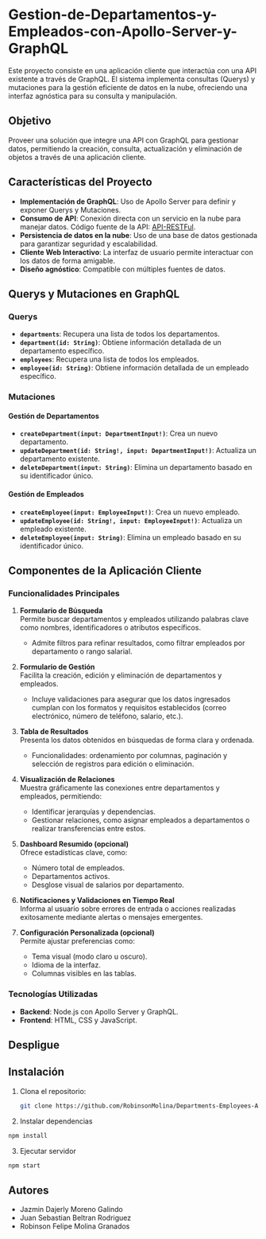 # Gestion-de-Departamentos-y-Empleados-con-Apollo-Server-y-GraphQL

Este proyecto consiste en una aplicación cliente que interactúa con una API existente a través de GraphQL. El sistema implementa consultas (Querys) y mutaciones para la gestión eficiente de datos en la nube, ofreciendo una interfaz agnóstica para su consulta y manipulación.

## Objetivo

Proveer una solución que integre una API con GraphQL para gestionar datos, permitiendo la creación, consulta, actualización y eliminación de objetos a través de una aplicación cliente.

## Características del Proyecto

- **Implementación de GraphQL**: Uso de Apollo Server para definir y exponer Querys y Mutaciones.
- **Consumo de API**: Conexión directa con un servicio en la nube para manejar datos. Código fuente de la API: [API-RESTFul](https://github.com/RobinsonMolina/API-RESTFul.git).
- **Persistencia de datos en la nube**: Uso de una base de datos gestionada para garantizar seguridad y escalabilidad.
- **Cliente Web Interactivo**: La interfaz de usuario permite interactuar con los datos de forma amigable.
- **Diseño agnóstico**: Compatible con múltiples fuentes de datos.

## Querys y Mutaciones en GraphQL

### Querys
- **`departments`**: Recupera una lista de todos los departamentos.
- **`department(id: String)`**: Obtiene información detallada de un departamento específico.
- **`employees`**: Recupera una lista de todos los empleados.
- **`employee(id: String)`**: Obtiene información detallada de un empleado específico.

### Mutaciones

#### Gestión de Departamentos
- **`createDepartment(input: DepartmentInput!)`**: Crea un nuevo departamento.
- **`updateDepartment(id: String!, input: DepartmentInput!)`**: Actualiza un departamento existente.
- **`deleteDepartment(input: String)`**: Elimina un departamento basado en su identificador único.

#### Gestión de Empleados
- **`createEmployee(input: EmployeeInput!)`**: Crea un nuevo empleado.
- **`updateEmployee(id: String!, input: EmployeeInput!)`**: Actualiza un empleado existente.
- **`deleteEmployee(input: String)`**: Elimina un empleado basado en su identificador único.

## Componentes de la Aplicación Cliente

### Funcionalidades Principales

1. **Formulario de Búsqueda**  
   Permite buscar departamentos y empleados utilizando palabras clave como nombres, identificadores o atributos específicos.  
   - Admite filtros para refinar resultados, como filtrar empleados por departamento o rango salarial.

2. **Formulario de Gestión**  
   Facilita la creación, edición y eliminación de departamentos y empleados.  
   - Incluye validaciones para asegurar que los datos ingresados cumplan con los formatos y requisitos establecidos (correo electrónico, número de teléfono, salario, etc.).

3. **Tabla de Resultados**  
   Presenta los datos obtenidos en búsquedas de forma clara y ordenada.  
   - Funcionalidades: ordenamiento por columnas, paginación y selección de registros para edición o eliminación.

4. **Visualización de Relaciones**  
   Muestra gráficamente las conexiones entre departamentos y empleados, permitiendo:  
   - Identificar jerarquías y dependencias.  
   - Gestionar relaciones, como asignar empleados a departamentos o realizar transferencias entre estos.

5. **Dashboard Resumido (opcional)**  
   Ofrece estadísticas clave, como:  
   - Número total de empleados.  
   - Departamentos activos.  
   - Desglose visual de salarios por departamento.

6. **Notificaciones y Validaciones en Tiempo Real**  
   Informa al usuario sobre errores de entrada o acciones realizadas exitosamente mediante alertas o mensajes emergentes.

7. **Configuración Personalizada (opcional)**  
   Permite ajustar preferencias como:  
   - Tema visual (modo claro u oscuro).  
   - Idioma de la interfaz.  
   - Columnas visibles en las tablas.

### Tecnologías Utilizadas
- **Backend**: Node.js con Apollo Server y GraphQL.  
- **Frontend**: HTML, CSS y JavaScript.

## Despligue



## Instalación

1. Clona el repositorio:
   ```bash
   git clone https://github.com/RobinsonMolina/Departments-Employees-Apollo-Server-GraphQL-API.git
   ```
2. Instalar dependencias
```bash
npm install
```

3. Ejecutar servidor
```bash
npm start
```

## Autores
- Jazmin Dajerly Moreno Galindo
- Juan Sebastian Beltran Rodriguez
- Robinson Felipe Molina Granados